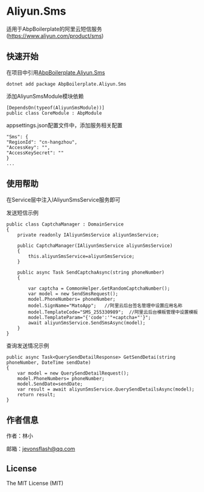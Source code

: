 # Aliyun.Sms

适用于AbpBoilerplate的阿里云短信服务(https://www.aliyun.com/product/sms)

## 快速开始

在项目中引用[AbpBoilerplate.Aliyun.Sms]( https://www.nuget.org/packages/AbpBoilerplate.Aliyun.Sms)


```
dotnet add package AbpBoilerplate.Aliyun.Sms
```

添加AliyunSmsModule模块依赖
```
[DependsOn(typeof(AliyunSmsModule))]
public class CoreModule : AbpModule

```

appsettings.json配置文件中，添加服务相关配置
```
"Sms": {
"RegionId": "cn-hangzhou",
"AccessKey": "",
"AccessKeySecret": ""
}
...
```

## 使用帮助

在Service层中注入IAliyunSmsService服务即可

发送短信示例
```
public class CaptchaManager : DomainService
{
    private readonly IAliyunSmsService aliyunSmsService;

    public CaptchaManager(IAliyunSmsService aliyunSmsService)
    {
        this.aliyunSmsService=aliyunSmsService;
    }

    public async Task SendCaptchaAsync(string phoneNumber)
    {

        var captcha = CommonHelper.GetRandomCaptchaNumber();
        var model = new SendSmsRequest();
        model.PhoneNumbers= phoneNumber;
        model.SignName="MatoApp";   //阿里云后台签名管理中设置应用名称
        model.TemplateCode="SMS_255330989";  //阿里云后台模板管理中设置模板
        model.TemplateParam="{'code':'"+captcha+"'}";
        await aliyunSmsService.SendSmsAsync(model);
    }
}
```

查询发送情况示例
```
public async Task<QuerySendDetailResponse> GetSendDetai(string phoneNumber, DateTime sendDate)
{
    var model = new QuerySendDetailRequest();
    model.PhoneNumbers= phoneNumber;
    model.SendDate=sendDate;          
    var result = await aliyunSmsService.QuerySendDetailsAsync(model);
    return result;
}

```

## 作者信息

作者：林小

邮箱：jevonsflash@qq.com



## License

The MIT License (MIT)
